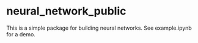 # neural_network_public
This is a simple package for building neural networks.
See example.ipynb for a demo.
